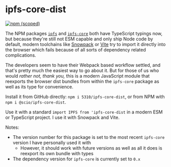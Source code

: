 # ipfs-core-dist

[![npm (scoped)](https://img.shields.io/npm/v/@scio/ipfs-core-dist)](https://www.npmjs.com/package/@scio/ipfs-core-dist)

The NPM packages [`ipfs`](https://www.npmjs.com/package/ipfs) and [`ipfs-core`](https://www.npmjs.com/package/ipfs-core) both have TypeScript typings now, but because they're still not ESM capable and only ship Node code by default, modern toolchains like [Snowpack](https://www.snowpack.dev/) or [Vite](https://vitejs.dev/) try to import it directly into the browser which fails because of all sorts of dependency related complications.

The developers seem to have their Webpack based workflow settled, and that's pretty much the easiest way to go about it. But for those of us who would _rather not, thank you,_ this is a modern JavaScript module that reexports the browser dist bundles from within the `ipfs-core` package as well as its type for convenience.

Install it from GitHub directly: `npm i 5310/ipfs-core-dist`, or from NPM with `npm i @scio/ipfs-core-dist`.

Use it with a standard `import IPFS from 'ipfs-core-dist` in a modern ESM or TypeScript project. I use it with Snowpack and Vite.

Notes:
- The version number for this package is set to the most recent `ipfs-core `version I have personally used it with
  - However, it should work with future versions as well as all it does is reexport its own bundle with types
- The dependency version for `ipfs-core` is currently set to `0.x`
